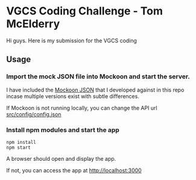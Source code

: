# VGCS Coding Challenge - Tom McElderry

Hi guys. Here is my submission for the VGCS coding 

## Usage

### Import the mock JSON file into Mockoon and start the server.

I have included the [Mockoon JSON](docs/mock-data.json) that I developed against in this repo incase multiple versions exist with subtle differences.

If Mockoon is not running locally, you can change the API url [src/config/config.json](src/config/config.json)

### Install npm modules and start the app

```
npm install
npm start
```

A browser should open and display the app.

If not, you can access the app at [http://localhost:3000](http://localhost:3000/)
